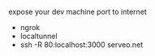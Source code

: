 expose your dev machine port to internet
- ngrok
- localtunnel
- ssh -R 80:localhost:3000 serveo.net
